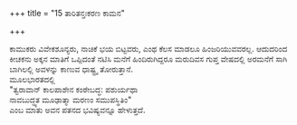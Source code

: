 +++
title = "15 ತಾರಿತನ್ತಃಕರಣ ಕಾಮನ"

+++
  
ಕಾಮುಕರು ವಿವೇಕಶೂನ್ಯರು, ನಾಚಿಕೆ ಭಯ ಬಿಟ್ಟವರು, ಎಂಥ ಕೆಲಸ ಮಾಡಲೂ ಹಿಂಜರಿಯುವವರಲ್ಲ. ಆದುದರಿಂದ ಕೀಚಕನು ಅಕ್ಕನ ಮಾತಿಗೆ ಒಪ್ಪಿದಂತೆ ನಟಿಸಿ ಮನೆಗೆ ಹಿಂದಿರುಗಿದ್ದರೂ ಮರುದಿವಸ ಗುಪ್ತ ವೇಷದಲ್ಲಿ ಅರಮನೆಗೆ ಸಾಗಿ ಬಾಗಿಲಲ್ಲಿ ಅವಳನ್ನು ಕಾಣುವ ಧಾಷ್ಟ್ರ್ಯ ತೋರುತ್ತಾನೆ.   
ಮೂಲಭಾರತದಲ್ಲಿ   
"ತ್ವರಾವಾನ್ ಕಾಲಪಾಶೇನ ಕಂಠೇಬದ್ಧ: ಪಶುರ್ಯಥಾ  
ನಾವಬುದ್ಧ್ಯತ ಮೂಢಾತ್ಮಾ ಮರಣಂ ಸಮುಪಸ್ಥಿತಿಂ"  
ಎಂಬ ಮಾತು ಅವನ ಪತನದ ಭವಿಷ್ಯವನ್ನೂ ಹೇಳುತ್ತದೆ.